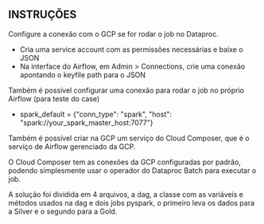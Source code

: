 ## INSTRUÇÕES

Configure a conexão com o GCP se for rodar o job no Dataproc.
- Cria uma service account com as permissões necessárias e baixe o JSON
- Na interface do Airflow, em Admin > Connections, crie uma conexão apontando o keyfile path para o JSON

Também é possível configurar uma conexão para rodar o job no próprio Airflow (para teste do case)
- spark_default = {"conn_type": "spark", "host": "spark://your_spark_master_host:7077"}

Também é possível criar na GCP um serviço do Cloud Composer, que é o serviço de Airflow gerenciado da GCP.

O Cloud Composer tem as conexões da GCP configuradas por padrão, podendo simplesmente usar o operador do Dataproc Batch para executar o job.

A solução foi dividida em 4 arquivos, a dag, a classe com as variáveis e métodos usados na dag e dois jobs pyspark, o primeiro leva os dados para a Silver e o segundo para a Gold.